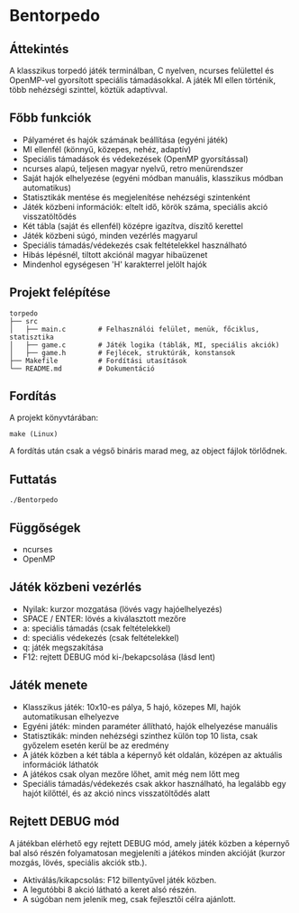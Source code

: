 # Bentorpedo

## Áttekintés
A klasszikus torpedó játék terminálban, C nyelven, ncurses felülettel és OpenMP-vel gyorsított speciális támadásokkal. A játék MI ellen történik, több nehézségi szinttel, köztük adaptívval.

## Főbb funkciók
- Pályaméret és hajók számának beállítása (egyéni játék)
- MI ellenfél (könnyű, közepes, nehéz, adaptív)
- Speciális támadások és védekezések (OpenMP gyorsítással)
- ncurses alapú, teljesen magyar nyelvű, retro menürendszer
- Saját hajók elhelyezése (egyéni módban manuális, klasszikus módban automatikus)
- Statisztikák mentése és megjelenítése nehézségi szintenként
- Játék közbeni információk: eltelt idő, körök száma, speciális akció visszatöltődés
- Két tábla (saját és ellenfél) középre igazítva, díszítő kerettel
- Játék közbeni súgó, minden vezérlés magyarul
- Speciális támadás/védekezés csak feltételekkel használható
- Hibás lépésnél, tiltott akciónál magyar hibaüzenet
- Mindenhol egységesen 'H' karakterrel jelölt hajók

## Projekt felépítése
```
torpedo
├── src
│   ├── main.c        # Felhasználói felület, menük, főciklus, statisztika
│   ├── game.c        # Játék logika (táblák, MI, speciális akciók)
│   ├── game.h        # Fejlécek, struktúrák, konstansok
├── Makefile          # Fordítási utasítások
└── README.md         # Dokumentáció
```

## Fordítás
A projekt könyvtárában:
```
make (Linux)
```
A fordítás után csak a végső bináris marad meg, az object fájlok törlődnek.

## Futtatás
```
./Bentorpedo
```

## Függőségek
- ncurses
- OpenMP

## Játék közbeni vezérlés

- Nyilak: kurzor mozgatása (lövés vagy hajóelhelyezés)
- SPACE / ENTER: lövés a kiválasztott mezőre
- a: speciális támadás (csak feltételekkel)
- d: speciális védekezés (csak feltételekkel)
- q: játék megszakítása
- F12: rejtett DEBUG mód ki-/bekapcsolása (lásd lent)

## Játék menete

- Klasszikus játék: 10x10-es pálya, 5 hajó, közepes MI, hajók automatikusan elhelyezve
- Egyéni játék: minden paraméter állítható, hajók elhelyezése manuális
- Statisztikák: minden nehézségi szinthez külön top 10 lista, csak győzelem esetén kerül be az eredmény
- A játék közben a két tábla a képernyő két oldalán, középen az aktuális információk láthatók
- A játékos csak olyan mezőre lőhet, amit még nem lőtt meg
- Speciális támadás/védekezés csak akkor használható, ha legalább egy hajót kilőttél, és az akció nincs visszatöltődés alatt

## Rejtett DEBUG mód

A játékban elérhető egy rejtett DEBUG mód, amely játék közben a képernyő bal alsó részén folyamatosan megjeleníti a játékos minden akcióját (kurzor mozgás, lövés, speciális akciók stb.).
- Aktiválás/kikapcsolás: F12 billentyűvel játék közben.
- A legutóbbi 8 akció látható a keret alsó részén.
- A súgóban nem jelenik meg, csak fejlesztői célra ajánlott.
